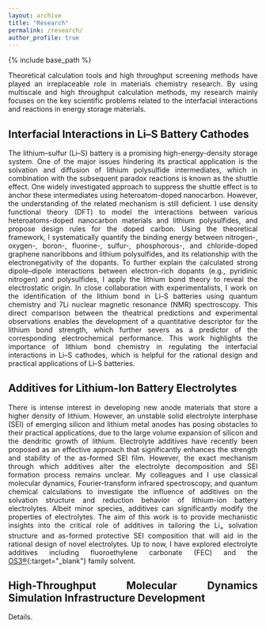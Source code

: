 ```yaml
---
layout: archive
title: "Research"
permalink: /research/
author_profile: true
---
```


{% include base_path %}
<style>body {text-align: justify}</style>

Theoretical calculation tools and high throughput screening methods have played an irreplaceable role in materials chemistry research. By using multiscale and high throughput calculation methods, my research mainly focuses on the key scientific problems related to the interfacial interactions and reactions in energy storage materials.
 
## Interfacial Interactions in Li–S Battery Cathodes
 
The lithium–sulfur (Li–S) battery is a promising high-energy-density storage system. One of the major issues hindering its practical application is the solvation and diffusion of lithium polysulfide intermediates, which in combination with the subsequent paradox reactions is known as the shuttle effect. One widely investigated approach to suppress the shuttle effect is to anchor these intermediates using heteroatom-doped nanocarbon. However, the understanding of the related mechanism is still deficient. I use density functional theory (DFT) to model the interactions between various heteroatoms-doped nanocarbon materials and lithium polysulfides, and propose design rules for the doped carbon. Using the theoretical framework, I systematically quantify the binding energy between nitrogen-, oxygen-, boron-, fluorine-, sulfur-, phosphorous-, and chloride-doped graphene nanoribbons and lithium polysulfides, and its relationship with the electronegativity of the dopants. To further explain the calculated strong dipole–dipole interactions between electron-rich dopants (e.g., pyridinic nitrogen) and polysulfides, I apply the lithium bond theory to reveal the electrostatic origin. In close collaboration with experimentalists, I work on the identification of the lithium bond in Li–S batteries using quantum chemistry and 7Li nuclear magnetic resonance (NMR) spectroscopy. This direct comparison between the theatrical predictions and experimental observations enables the development of a quantitative descriptor for the lithium bond strength, which further severs as a predictor of the corresponding electrochemical performance. This work highlights the importance of lithium bond chemistry in regulating the interfacial interactions in Li–S cathodes, which is helpful for the rational design and practical applications of Li–S batteries.

## Additives for Lithium-Ion Battery Electrolytes

There is intense interest in developing new anode materials that store a higher density of lithium. However, an unstable solid electrolyte interphase (SEI) of emerging silicon and lithium metal anodes has posing obstacles to their practical applications, due to the large volume expansion of silicon and the dendritic growth of lithium. Electrolyte additives have recently been proposed as an effective approach that significantly enhances the strength and stability of the as-formed SEI film. However, the exact mechanism through which additives alter the electrolyte decomposition and SEI formation process remains unclear. My colleagues and I use classical molecular dynamics, Fourier-transform infrared spectroscopy, and quantum chemical calculations to investigate the influence of additives on the solvation structure and reduction behavior of lithium-ion battery electrolytes. Albeit minor species, additives can significantly modify the properties of electrolytes. The aim of this work is to provide mechanistic insights into the critical role of additives in tailoring the Li<sub>+</sub> solvation structure and as-formed protective SEI composition that will aid in the rational design of novel electrolytes. Up to now, I have explored electrolyte additives including fluoroethylene carbonate (FEC) and the [OS3&reg;](https://silatronix.com/products-os3/){:target="_blank"} family solvent.

## High-Throughput Molecular Dynamics Simulation Infrastructure Development

Details.
